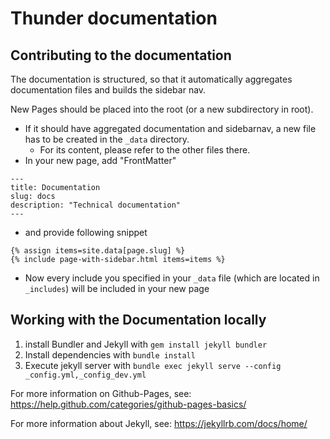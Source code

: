 # Thunder documentation

## Contributing to the documentation
The documentation is structured, so that it automatically aggregates documentation files and builds the sidebar nav.

New Pages should be placed into the root (or a new subdirectory in root).
- If it should have aggregated documentation and sidebarnav, a new file has to be created in the `_data` directory.
  - For its content, please refer to the other files there.
- In your new page, add "FrontMatter"

```
---
title: Documentation
slug: docs
description: "Technical documentation"
---
```

- and provide following snippet

```
{% assign items=site.data[page.slug] %}
{% include page-with-sidebar.html items=items %}
```

- Now every include you specified in your `_data` file (which are located in `_includes`) will be included in your new page

## Working with the Documentation locally

1. install Bundler and Jekyll with `gem install jekyll bundler`
2. Install dependencies with `bundle install`
3. Execute jekyll server with `bundle exec jekyll serve --config _config.yml,_config_dev.yml`

For more information on Github-Pages, see: https://help.github.com/categories/github-pages-basics/

For more information about Jekyll, see: https://jekyllrb.com/docs/home/
